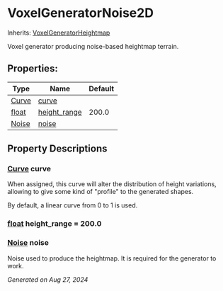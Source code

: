 # VoxelGeneratorNoise2D

Inherits: [VoxelGeneratorHeightmap](VoxelGeneratorHeightmap.md)

Voxel generator producing noise-based heightmap terrain.

## Properties: 


Type                                                                      | Name                             | Default 
------------------------------------------------------------------------- | -------------------------------- | --------
[Curve](https://docs.godotengine.org/en/stable/classes/class_curve.html)  | [curve](#i_curve)                |         
[float](https://docs.godotengine.org/en/stable/classes/class_float.html)  | [height_range](#i_height_range)  | 200.0   
[Noise](https://docs.godotengine.org/en/stable/classes/class_noise.html)  | [noise](#i_noise)                |         
<p></p>

## Property Descriptions

### [Curve](https://docs.godotengine.org/en/stable/classes/class_curve.html)<span id="i_curve"></span> **curve**

When assigned, this curve will alter the distribution of height variations, allowing to give some kind of "profile" to the generated shapes.

By default, a linear curve from 0 to 1 is used.

### [float](https://docs.godotengine.org/en/stable/classes/class_float.html)<span id="i_height_range"></span> **height_range** = 200.0


### [Noise](https://docs.godotengine.org/en/stable/classes/class_noise.html)<span id="i_noise"></span> **noise**

Noise used to produce the heightmap. It is required for the generator to work.

_Generated on Aug 27, 2024_
